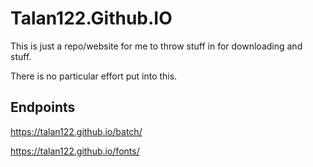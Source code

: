 # Talan122.Github.IO

This is just a repo/website for me to throw stuff in for downloading and stuff.

There is no particular effort put into this.

## Endpoints

https://talan122.github.io/batch/

https://talan122.github.io/fonts/